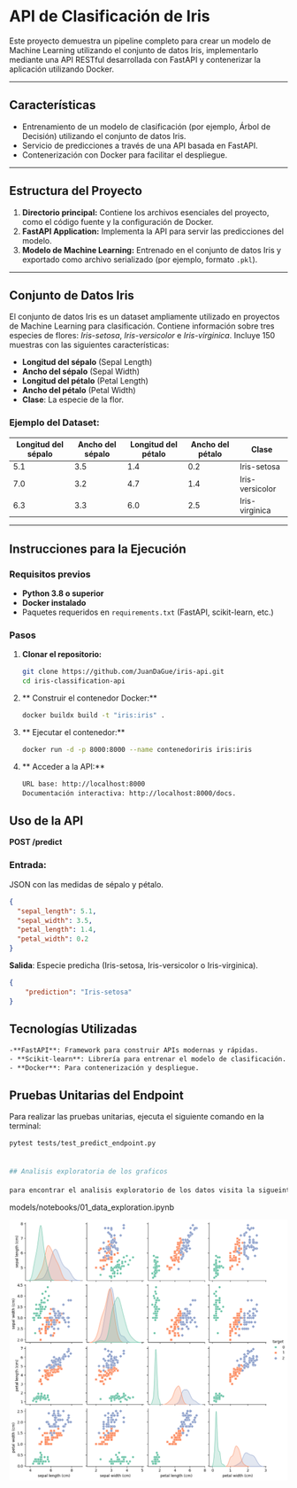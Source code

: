 # API de Clasificación de Iris

Este proyecto demuestra un pipeline completo para crear un modelo de Machine Learning utilizando el conjunto de datos Iris, implementarlo mediante una API RESTful desarrollada con FastAPI y contenerizar la aplicación utilizando Docker.

---

## **Características**

- Entrenamiento de un modelo de clasificación (por ejemplo, Árbol de Decisión) utilizando el conjunto de datos Iris.
- Servicio de predicciones a través de una API basada en FastAPI.
- Contenerización con Docker para facilitar el despliegue.

---

## **Estructura del Proyecto**

1. **Directorio principal:** Contiene los archivos esenciales del proyecto, como el código fuente y la configuración de Docker.
2. **FastAPI Application:** Implementa la API para servir las predicciones del modelo.
3. **Modelo de Machine Learning:** Entrenado en el conjunto de datos Iris y exportado como archivo serializado (por ejemplo, formato `.pkl`).

---

## **Conjunto de Datos Iris**

El conjunto de datos Iris es un dataset ampliamente utilizado en proyectos de Machine Learning para clasificación. Contiene información sobre tres especies de flores: *Iris-setosa*, *Iris-versicolor* e *Iris-virginica*. Incluye 150 muestras con las siguientes características:

- **Longitud del sépalo** (Sepal Length)
- **Ancho del sépalo** (Sepal Width)
- **Longitud del pétalo** (Petal Length)
- **Ancho del pétalo** (Petal Width)
- **Clase**: La especie de la flor.

### **Ejemplo del Dataset:**

| Longitud del sépalo | Ancho del sépalo | Longitud del pétalo | Ancho del pétalo | Clase          |
|---------------------|------------------|---------------------|------------------|----------------|
| 5.1                 | 3.5              | 1.4                 | 0.2              | Iris-setosa    |
| 7.0                 | 3.2              | 4.7                 | 1.4              | Iris-versicolor|
| 6.3                 | 3.3              | 6.0                 | 2.5              | Iris-virginica |

---

## **Instrucciones para la Ejecución**

### **Requisitos previos**

- **Python 3.8 o superior**
- **Docker instalado**
- Paquetes requeridos en `requirements.txt` (FastAPI, scikit-learn, etc.)

### **Pasos**

1. **Clonar el repositorio:**
   ```bash
   git clone https://github.com/JuanDaGue/iris-api.git
   cd iris-classification-api

2. ** Construir el contenedor Docker:**
    ```bash
    docker buildx build -t "iris:iris" .

2. ** Ejecutar el contenedor:**
    ```bash
    docker run -d -p 8000:8000 --name contenedoriris iris:iris

4. ** Acceder a la API:**
    ```bash
    URL base: http://localhost:8000
    Documentación interactiva: http://localhost:8000/docs.

## **Uso de la API**

**POST /predict**

### Entrada:

JSON con las medidas de sépalo y pétalo.
```json
{
  "sepal_length": 5.1,
  "sepal_width": 3.5,
  "petal_length": 1.4,
  "petal_width": 0.2
}
```

**Salida**: Especie predicha (Iris-setosa, Iris-versicolor o Iris-virginica).
```json
{
    "prediction": "Iris-setosa"
}
```

## Tecnologías Utilizadas
    -**FastAPI**: Framework para construir APIs modernas y rápidas.
    - **Scikit-learn**: Librería para entrenar el modelo de clasificación.
    - **Docker**: Para contenerización y despliegue.

## Pruebas Unitarias del Endpoint

Para realizar las pruebas unitarias, ejecuta el siguiente comando en la terminal:
```bash
pytest tests/test_predict_endpoint.py


## Analisis exploratoria de los graficos 

para encontrar el analisis exploratorio de los datos visita la sigueinte ruta
```
models/notebooks/01_data_exploration.ipynb

![alt text](image.png)
